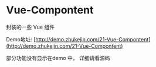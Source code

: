 # Vue-Compontent
封装的一些 Vue 组件


Demo地址: [http://demo.zhukejin.com/21-Vue-Compontent](http://demo.zhukejin.com/21-Vue-Compontent)


部分功能没有显示在demo 中， 详细请看源码
